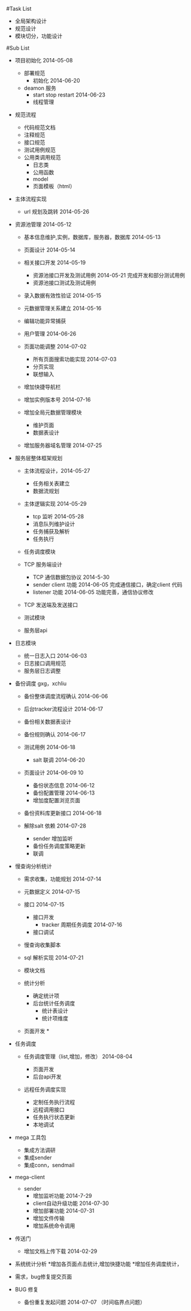 #Task List

* 全局架构设计
* 规范设计
* 模块切分，功能设计

#Sub List
* 项目初始化    2014-05-08
	* 部署规范
		* 初始化  2014-06-20
	* deamon 服务 
		* start stop restart 2014-06-23
		* 线程管理
* 规范流程
	* 代码规范文档
	* 注释规范
	* 接口规范
	* 测试用例规范
	* 公用类调用规范
		* 日志类
		* 公用函数
		* model
		* 页面模板（html）
* 主体流程实现
	* url 规划及跳转  2014-05-26
* 资源池管理    2014-05-12
	* 基本信息维护,实例，数据库，服务器，数据库  2014-05-13
	* 页面设计	2014-05-14
	* 相关接口开发	2014-05-19
		* 资源池接口开发及测试用例  2014-05-21 完成开发和部分测试用例
		* 资源池接口测试及测试用例  
	* 录入数据有效性验证   2014-05-15 
	* 元数据管理关系建立   2014-05-16
	* 编辑功能异常捕获  
	* 用户管理 2014-06-26
	* 页面功能调整  2014-07-02
		* 所有页面搜索功能实现  2014-07-03
		* 分页实现
		* 联想输入
	* 增加快捷导航栏
	* 增加实例版本号   2014-07-16
	* 增加全局元数据管理模块
		* 维护页面
		* 数据表设计

	* 增加服务器域名管理  2014-07-25

* 服务层整体框架规划
	* 主体流程设计，2014-05-27
		* 任务相关表建立
		* 数据流规划
	* 主体逻辑实现  2014-05-29
		* tcp 监听   2014-05-28
		* 消息队列维护设计 
		* 任务捕获及解析
		* 任务执行
	* 任务调度模块
	
	* TCP 服务端设计
		* TCP 通信数据包协议  2014-5-30 
		* sender client 功能  2014-06-05  完成通信接口，确定client 代码
		* listener 功能  2014-06-05  功能完善，通信协议修改
	* TCP 发送端及发送接口
	* 测试模块
	* 服务层api
* 日志模块
	* 统一日志入口 2014-06-03
	* 日志接口调用规范
	* 服务层日志调整
	
* 备份调度   gxg，xchliu
	* 备份整体调度流程确认  2014-06-06
	* 后台tracker流程设计  2014-06-17
	* 备份相关数据表设计     
	* 备份规则确认	2014-06-17
	* 测试用例	2014-06-18
		* salt 联调  2014-06-20
	* 页面设计  2014-06-09 10 
		* 备份状态信息  2014-06-12
		* 备份配置管理  2014-06-13
		* 增加度配置浏览页面  
	* 备份资料库更新接口  2014-06-18

	* 解除salt 依赖     2014-07-28
		* sender 增加监听
		* 备份任务调度策略更新
		* 联调
	
	
* 慢查询分析统计
	* 需求收集，功能规划 2014-07-14
	* 元数据定义		2014-07-15
	* 接口		2014-07-15
		* 接口开发
			* tracker 周期任务调度  2014-07-16
		* 接口调试		
	* 慢查询收集脚本	
	* sql 解析实现  2014-07-21
	
	* 模块文档
	* 统计分析
		* 确定统计项
		* 后台统计任务调度
			* 统计表设计
			* 统计项维度
			
	* 页面开发
		* 
* 任务调度
	* 任务调度管理（list,增加，修改） 2014-08-04
		* 页面开发
		* 后台api开发
		
	* 远程任务调度实现	
		* 定制任务执行流程
		* 远程调用接口
		* 任务执行状态更新
		* 本地调试
		
* mega 工具包
	* 集成方法调研
	* 集成sender
	* 集成conn，sendmail 		

* mega-client 
	* sender 
		* 增加监听功能 2014-7-29
		* client自动升级功能 2014-07-30
		* 增加部署功能 2014-07-31
		* 增加文件传输
		* 增加系统命令调用
	

* 传送门
	* 增加文档上传下载  2014-02-29



	
* 系统统计分析
	*增加各页面点击统计,增加快捷功能
	*增加任务调度统计，



* 需求，bug修复提交页面
* BUG 修复
	* 备份重复发起问题  2014-07-07  （时间临界点问题）

	